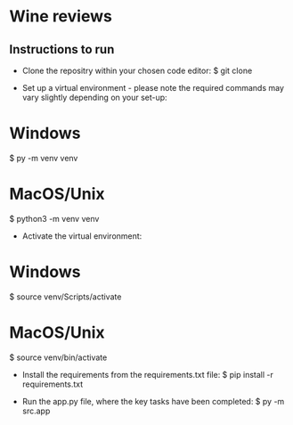 # Wine reviews

## Instructions to run
- Clone the repositry within your chosen code editor: 
$ git clone 

- Set up a virtual environment - please note the required commands may vary slightly depending on your set-up:
# Windows
$ py -m venv venv

# MacOS/Unix
$ python3 -m venv venv

- Activate the virtual environment:
# Windows
$ source venv/Scripts/activate

# MacOS/Unix
$ source venv/bin/activate

- Install the requirements from the requirements.txt file:
$ pip install -r requirements.txt

- Run the app.py file, where the key tasks have been completed:
$ py -m src.app


